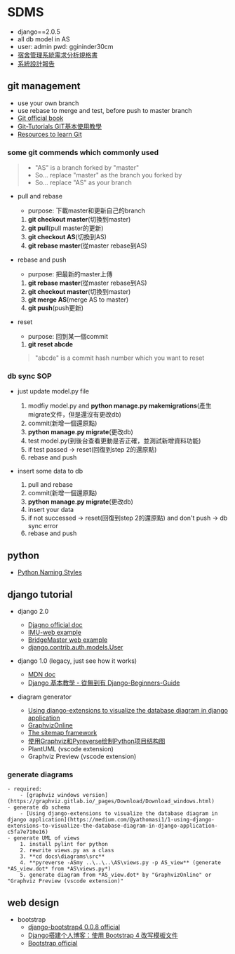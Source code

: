 # SDMS
- django==2.0.5
- all db model in AS
- user: admin pwd: ggininder30cm
- [宿舍管理系統需求分析規格書](https://docs.google.com/document/d/1e4HUTmRYDU0zfzpa5FRnCo6pT7ENsX0ncKWby8rSg88/edit)
- [系統設計報告](https://docs.google.com/document/d/19FATRTutHnMtz7H8xt8t3aB0g5tSCgG0Q-nIaRZheLU/edit)

## git management
- use your own branch
- use rebase to merge and test, before push to master branch
- [Git official book](https://git-scm.com/book/zh-tw/v2)
- [Git-Tutorials GIT基本使用教學](https://github.com/twtrubiks/Git-Tutorials)
- [Resources to learn Git](https://try.github.io/)

### some git commends which commonly used
> - "AS" is a branch forked by "master"
> - So... replace "master" as the branch you forked by
> - So... replace "AS" as your branch

- pull and rebase
  - purpose: 下載master和更新自己的branch
  1. **git checkout master**(切換到master)
  2. **git pull**(pull master的更新)
  3. **git checkout AS**(切換到AS)
  4. **git rebase master**(從master rebase到AS)

- rebase and push
  - purpose: 把最新的master上傳
  1. **git rebase master**(從master rebase到AS)
  2. **git checkout master**(切換到master)
  3. **git merge AS**(merge AS to master)
  4. **git push**(push更新)

- reset
  - purpose: 回到某一個commit
  1. **git reset abcde**
  > "abcde" is a commit hash number which you want to reset

### db sync SOP
- just update model.py file
  1. modfiy model.py and **python manage.py makemigrations**(產生migrate文件，但是還沒有更改db)
  2. commit(新增一個還原點)
  3. **python manage.py migrate**(更改db)
  4. test model.py(到後台查看更動是否正確，並測試新增資料功能)
  5. if test passed -> reset(回復到step 2的還原點)
  6. rebase and push

- insert some data to db
  1. pull and rebase
  2. commit(新增一個還原點)
  3. **python manage.py migrate**(更改db)
  4. insert your data
  5. if not successed -> reset(回復到step 2的還原點) and don't push -> db sync error
  6. rebase and push

## python
- [Python Naming Styles](https://realpython.com/python-pep8/#naming-conventions)

## django tutorial
- django 2.0
  - [Djagno official doc](https://docs.djangoproject.com/zh-hans/2.0/)
  - [IMU-web example](https://github.com/tratitude/IMU-web)
  - [BridgeMaster web example](https://github.com/tratitude/BridgeMaster/tree/master/Web)
  - [django.contrib.auth.models.User](https://docs.djangoproject.com/en/2.0/ref/contrib/auth/#django.contrib.auth.models.User)

- django 1.0 (legacy, just see how it works)
  - [MDN doc](https://developer.mozilla.org/zh-TW/docs/Learn/Server-side/Django)
  - [Django 基本教學 - 從無到有 Django-Beginners-Guide](https://github.com/twtrubiks/django-tutorial)

- diagram generator
  - [Using django-extensions to visualize the database diagram in django application](https://medium.com/@yathomasi1/1-using-django-extensions-to-visualize-the-database-diagram-in-django-application-c5fa7e710e16)
  - [GraphvizOnline](https://dreampuf.github.io/GraphvizOnline/)
  - [The sitemap framework](https://docs.djangoproject.com/en/2.0/ref/contrib/sitemaps/)
  - [使用Graphviz和Pyreverse绘制Python项目结构图](http://www.py3study.com/Article/details/id/4250.html)
  - PlantUML (vscode extension)
  - Graphviz Preview (vscode extension)

### generate diagrams
    - required:
        - [graphviz windows version](https://graphviz.gitlab.io/_pages/Download/Download_windows.html)
    - generate db schema
        - [Using django-extensions to visualize the database diagram in django application](https://medium.com/@yathomasi1/1-using-django-extensions-to-visualize-the-database-diagram-in-django-application-c5fa7e710e16)
    - generate UML of views
        1. install pylint for python
        2. rewrite views.py as a class
        3. **cd docs\diagrams\src**
        4. **pyreverse -ASmy ..\..\..\AS\views.py -p AS_view** (generate *AS_view.dot* from *AS\views.py*)
        5. generate diagram from *AS_view.dot* by "GraphvizOnline" or "Graphviz Preview (vscode extension)"
        
## web design
- bootstrap
  - [django-bootstrap4 0.0.8 official](https://pypi.org/project/django-bootstrap4/)
  - [Django搭建个人博客：使用 Bootstrap 4 改写模板文件](https://segmentfault.com/a/1190000016459726)
  - [Bootstrap official](https://getbootstrap.com/)
